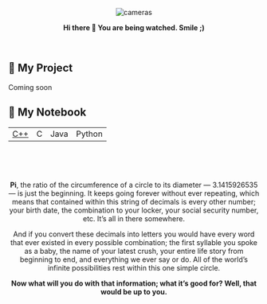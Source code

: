 
<p align="center"> <img src="https://user-images.githubusercontent.com/98553439/229244259-d7908fcb-d55a-40bf-a947-0d1a08c5e529.gif" alt="cameras"/> </p>
<p align="center"><b>Hi there 👋 You are being watched. Smile ;)</b></p>

<br>

## 📝 My Project
Coming soon


## 📒 My Notebook
|  |  |  |  |
| -------- | -------- | -------- | -------- |
| [C++](https://github.com/Imokfine/CppNotes) | C | Java | Python

<br>
<br>

##
<p align="center"> <strong>Pi</strong>, the ratio of the circumference of a circle to its diameter — 3.1415926535— is just the beginning. It keeps going forever without ever repeating, which means that contained within this string of decimals is every other number; your birth date, the combination to your locker, your social security number, etc. It’s all in there somewhere.</p>

<p align="center">And if you convert these decimals into letters you would have every word that ever existed in every possible combination; the first syllable you spoke as a baby, the name of your latest crush, your entire life story from beginning to end, and everything we ever say or do. All of the world’s infinite possibilities rest within this one simple circle.</p>

<p align="center"><strong>Now what will you do with that information; what it’s good for? Well, that would be up to you.</strong></p>

<!--
**Imokfine/Imokfine** is a ✨ _special_ ✨ repository because its `README.md` (this file) appears on your GitHub profile.

Here are some ideas to get you started:

- 🔭 I’m currently working on ...
- 🌱 I’m currently learning ...
- 👯 I’m looking to collaborate on ...
- 🤔 I’m looking for help with ...
- 💬 Ask me about ...
- 📫 How to reach me: ...
- 😄 Pronouns: ...
- ⚡ Fun fact: ...
-->

